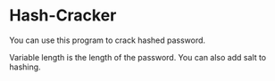 # Hash-Cracker

You can use this program to crack hashed password.

Variable length is the length of the password.
You can also add salt to hashing. 

